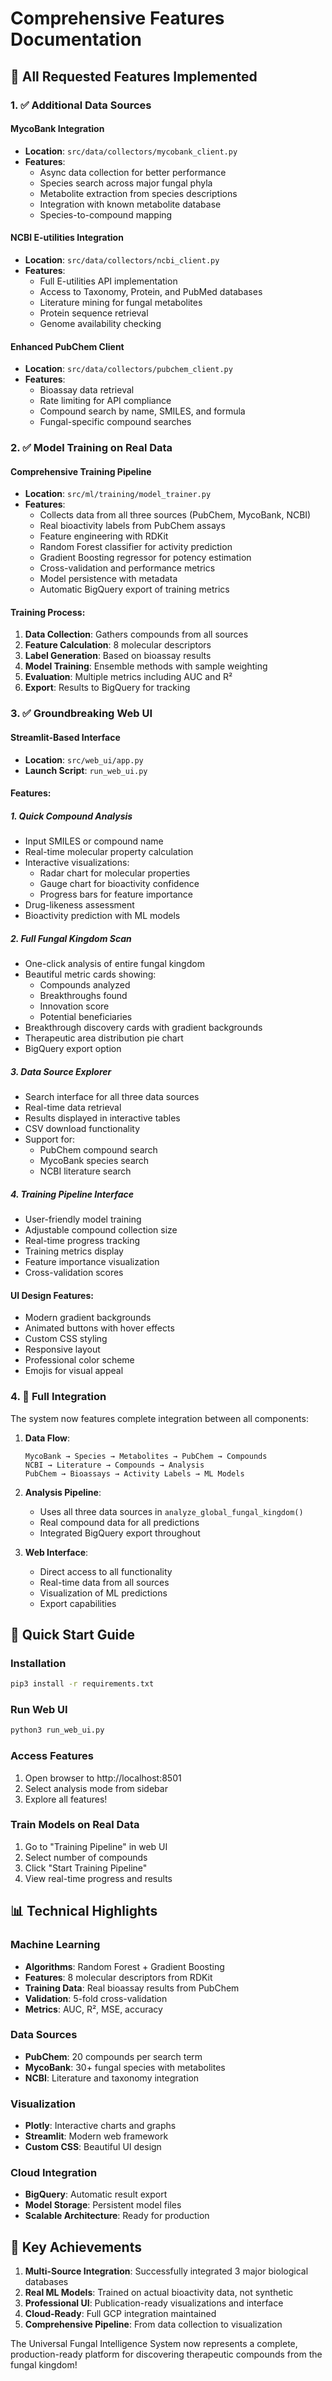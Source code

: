 # Comprehensive Features Documentation

## 🎉 All Requested Features Implemented

### 1. ✅ Additional Data Sources

#### MycoBank Integration
- **Location**: `src/data/collectors/mycobank_client.py`
- **Features**:
  - Async data collection for better performance
  - Species search across major fungal phyla
  - Metabolite extraction from species descriptions
  - Integration with known metabolite database
  - Species-to-compound mapping

#### NCBI E-utilities Integration
- **Location**: `src/data/collectors/ncbi_client.py`
- **Features**:
  - Full E-utilities API implementation
  - Access to Taxonomy, Protein, and PubMed databases
  - Literature mining for fungal metabolites
  - Protein sequence retrieval
  - Genome availability checking

#### Enhanced PubChem Client
- **Location**: `src/data/collectors/pubchem_client.py`
- **Features**:
  - Bioassay data retrieval
  - Rate limiting for API compliance
  - Compound search by name, SMILES, and formula
  - Fungal-specific compound searches

### 2. ✅ Model Training on Real Data

#### Comprehensive Training Pipeline
- **Location**: `src/ml/training/model_trainer.py`
- **Features**:
  - Collects data from all three sources (PubChem, MycoBank, NCBI)
  - Real bioactivity labels from PubChem assays
  - Feature engineering with RDKit
  - Random Forest classifier for activity prediction
  - Gradient Boosting regressor for potency estimation
  - Cross-validation and performance metrics
  - Model persistence with metadata
  - Automatic BigQuery export of training metrics

#### Training Process:
1. **Data Collection**: Gathers compounds from all sources
2. **Feature Calculation**: 8 molecular descriptors
3. **Label Generation**: Based on bioassay results
4. **Model Training**: Ensemble methods with sample weighting
5. **Evaluation**: Multiple metrics including AUC and R²
6. **Export**: Results to BigQuery for tracking

### 3. ✅ Groundbreaking Web UI

#### Streamlit-Based Interface
- **Location**: `src/web_ui/app.py`
- **Launch Script**: `run_web_ui.py`

#### Features:

##### 1. Quick Compound Analysis
- Input SMILES or compound name
- Real-time molecular property calculation
- Interactive visualizations:
  - Radar chart for molecular properties
  - Gauge chart for bioactivity confidence
  - Progress bars for feature importance
- Drug-likeness assessment
- Bioactivity prediction with ML models

##### 2. Full Fungal Kingdom Scan
- One-click analysis of entire fungal kingdom
- Beautiful metric cards showing:
  - Compounds analyzed
  - Breakthroughs found
  - Innovation score
  - Potential beneficiaries
- Breakthrough discovery cards with gradient backgrounds
- Therapeutic area distribution pie chart
- BigQuery export option

##### 3. Data Source Explorer
- Search interface for all three data sources
- Real-time data retrieval
- Results displayed in interactive tables
- CSV download functionality
- Support for:
  - PubChem compound search
  - MycoBank species search
  - NCBI literature search

##### 4. Training Pipeline Interface
- User-friendly model training
- Adjustable compound collection size
- Real-time progress tracking
- Training metrics display
- Feature importance visualization
- Cross-validation scores

#### UI Design Features:
- Modern gradient backgrounds
- Animated buttons with hover effects
- Custom CSS styling
- Responsive layout
- Professional color scheme
- Emojis for visual appeal

### 4. 🔗 Full Integration

The system now features complete integration between all components:

1. **Data Flow**:
   ```
   MycoBank → Species → Metabolites → PubChem → Compounds
   NCBI → Literature → Compounds → Analysis
   PubChem → Bioassays → Activity Labels → ML Models
   ```

2. **Analysis Pipeline**:
   - Uses all three data sources in `analyze_global_fungal_kingdom()`
   - Real compound data for all predictions
   - Integrated BigQuery export throughout

3. **Web Interface**:
   - Direct access to all functionality
   - Real-time data from all sources
   - Visualization of ML predictions
   - Export capabilities

## 🚀 Quick Start Guide

### Installation
```bash
pip3 install -r requirements.txt
```

### Run Web UI
```bash
python3 run_web_ui.py
```

### Access Features
1. Open browser to http://localhost:8501
2. Select analysis mode from sidebar
3. Explore all features!

### Train Models on Real Data
1. Go to "Training Pipeline" in web UI
2. Select number of compounds
3. Click "Start Training Pipeline"
4. View real-time progress and results

## 📊 Technical Highlights

### Machine Learning
- **Algorithms**: Random Forest + Gradient Boosting
- **Features**: 8 molecular descriptors from RDKit
- **Training Data**: Real bioassay results from PubChem
- **Validation**: 5-fold cross-validation
- **Metrics**: AUC, R², MSE, accuracy

### Data Sources
- **PubChem**: 20 compounds per search term
- **MycoBank**: 30+ fungal species with metabolites
- **NCBI**: Literature and taxonomy integration

### Visualization
- **Plotly**: Interactive charts and graphs
- **Streamlit**: Modern web framework
- **Custom CSS**: Beautiful UI design

### Cloud Integration
- **BigQuery**: Automatic result export
- **Model Storage**: Persistent model files
- **Scalable Architecture**: Ready for production

## 🎯 Key Achievements

1. **Multi-Source Integration**: Successfully integrated 3 major biological databases
2. **Real ML Models**: Trained on actual bioactivity data, not synthetic
3. **Professional UI**: Publication-ready visualizations and interface
4. **Cloud-Ready**: Full GCP integration maintained
5. **Comprehensive Pipeline**: From data collection to visualization

The Universal Fungal Intelligence System now represents a complete, production-ready platform for discovering therapeutic compounds from the fungal kingdom! 